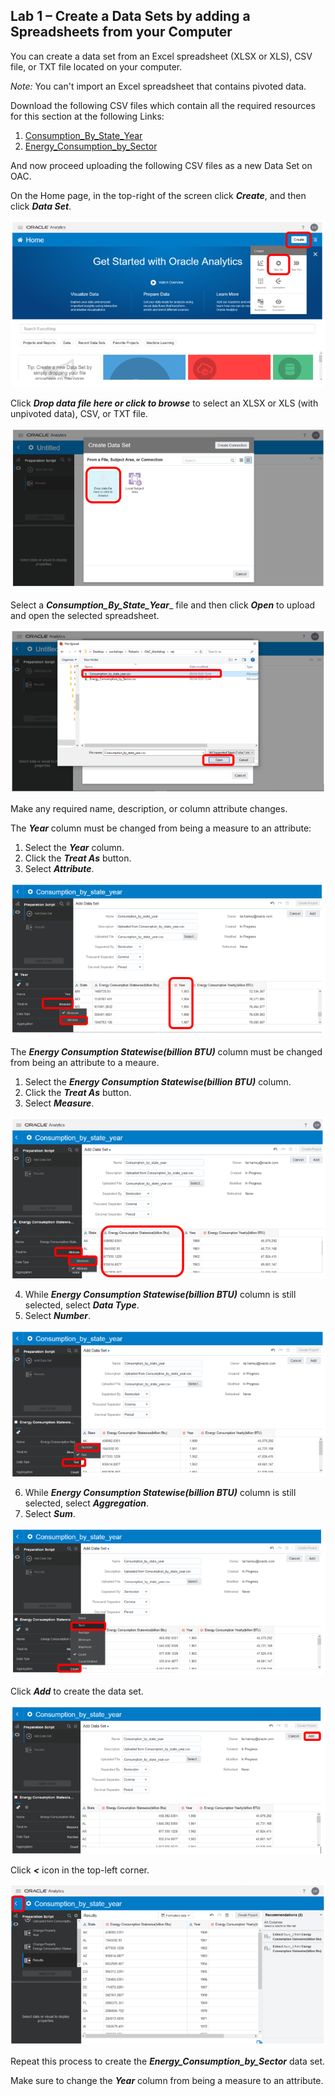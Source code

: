 ## Lab 1 – Create a Data Sets by adding a Spreadsheets from your Computer
You can create a data set from an Excel spreadsheet (XLSX or XLS), CSV file, or TXT file located on your computer. 

_Note:_ You can't import an Excel spreadsheet that contains pivoted data. 

Download the following CSV files which contain all the required resources for this section at the following
Links:

1. [Consumption_By_State_Year](https://objectstorage.uk-london-1.oraclecloud.com/p/SD4mcFaQHDAp1rncfmDZyy0BtTZ6qU22jzyi2TcOGgo/n/odca/b/OAC_Workshop/o/Consumption_by_state_year.csv)
2. [Energy_Consumption_by_Sector](https://objectstorage.uk-london-1.oraclecloud.com/p/i-edAv1mlbLMlq_bcqZihRfNQSVZd8IEv6eUx_rrIvU/n/odca/b/OAC_Workshop/o/Energy_Consumption_by_Sector.csv)

And now proceed uploading the following CSV files as a new Data Set on OAC.

On the Home page, in the top-right of the screen click _**Create**_, and then click _**Data Set**_.

![](./images/lab1_image1.png)

Click _**Drop data file here or click to browse**_ to select an XLSX or XLS (with unpivoted data), CSV, or TXT file. 

![](./images/lab1_image2.png)

Select a _**Consumption_By_State_Year**__ file and then click _**Open**_ to upload and open the selected spreadsheet.

![](./images/lab1_image3.png)

Make any required name, description, or column attribute changes.

The _**Year**_ column must be changed from being a measure to an attribute:
1. Select the _**Year**_ column.
2. Click the _**Treat As**_ button.
3. Select _**Attribute**_.

![](./images/lab1_image4.png)

The _**Energy Consumption Statewise(billion BTU)**_ column must be changed from being an attribute to a meaure.
1. Select the _**Energy Consumption Statewise(billion BTU)**_ column.
2. Click the _**Treat As**_ button.
3. Select _**Measure**_.

![](./images/lab1_image5.png)

4. While  _**Energy Consumption Statewise(billion BTU)**_ column is still selected, select _**Data Type**_.
5. Select _**Number**_.

![](./images/lab1_image5-2.png)

6. While  _**Energy Consumption Statewise(billion BTU)**_ column is still selected, select _**Aggregation**_.
7. Select _**Sum**_.

![](./images/lab1_image5-3.png)

Click _**Add**_ to create the data set.

![](./images/lab1_image6.png)

Click _**<**_ icon in the  top-left corner.

![](./images/lab1_image7.png)

Repeat this process to create the _**Energy_Consumption_by_Sector**_ data set. 

Make sure to change the _**Year**_ column from being a measure to an attribute.
